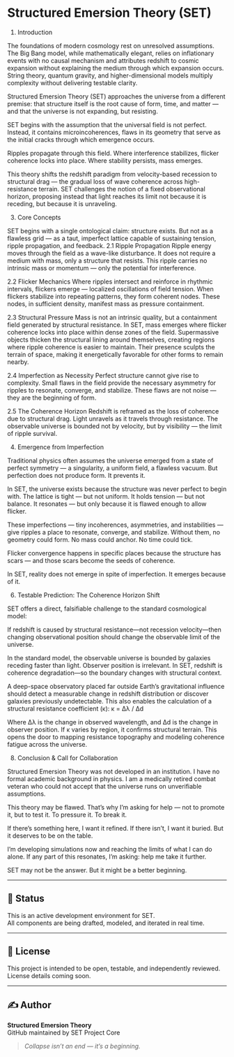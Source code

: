 # Structured Emersion Theory (SET)

1. Introduction

The foundations of modern cosmology rest on unresolved assumptions. The Big Bang model, while
mathematically elegant, relies on inflationary events with no causal mechanism and attributes
redshift to cosmic expansion without explaining the medium through which expansion occurs. String
theory, quantum gravity, and higher-dimensional models multiply complexity without delivering
testable clarity.

Structured Emersion Theory (SET) approaches the universe from a different premise: that structure
itself is the root cause of form, time, and matter — and that the universe is not expanding, but
resisting.

SET begins with the assumption that the universal field is not perfect. Instead, it contains microincoherences, flaws in its geometry that serve as the initial cracks through which emergence occurs.

Ripples propagate through this field. Where interference stabilizes, flicker coherence locks into
place. Where stability persists, mass emerges.

This theory shifts the redshift paradigm from velocity-based recession to structural drag — the
gradual loss of wave coherence across high-resistance terrain. SET challenges the notion of a fixed
observational horizon, proposing instead that light reaches its limit not because it is receding,
but because it is unraveling.

3. Core Concepts

SET begins with a single ontological claim: structure exists. But not as a flawless grid — as a
taut, imperfect lattice capable of sustaining tension, ripple propagation, and feedback.
2.1 Ripple Propagation Ripple energy moves through the field as a wave-like disturbance. It does not
require a medium with mass, only a structure that resists. This ripple carries no intrinsic mass or
momentum — only the potential for interference.

2.2 Flicker Mechanics Where ripples intersect and reinforce in rhythmic intervals, flickers emerge —
localized oscillations of field tension. When flickers stabilize into repeating patterns, they form
coherent nodes. These nodes, in sufficient density, manifest mass as pressure containment.

2.3 Structural Pressure Mass is not an intrinsic quality, but a containment field generated by
structural resistance. In SET, mass emerges where flicker coherence locks into place within dense
zones of the field. Supermassive objects thicken the structural lining around themselves, creating
regions where ripple coherence is easier to maintain. Their presence sculpts the terrain of space,
making it energetically favorable for other forms to remain nearby.

2.4 Imperfection as Necessity Perfect structure cannot give rise to complexity. Small flaws in the
field provide the necessary asymmetry for ripples to resonate, converge, and stabilize. These flaws
are not noise — they are the beginning of form.

2.5 The Coherence Horizon Redshift is reframed as the loss of coherence due to structural drag.
Light unravels as it travels through resistance. The observable universe is bounded not by velocity,
but by visibility — the limit of ripple survival.

4. Emergence from Imperfection

Traditional physics often assumes the universe emerged from a state of perfect symmetry — a
singularity, a uniform field, a flawless vacuum. But perfection does not produce form. It prevents
it.

In SET, the universe exists because the structure was never perfect to begin with. The lattice is
tight — but not uniform. It holds tension — but not balance. It resonates — but only because it is
flawed enough to allow flicker.

These imperfections — tiny incoherences, asymmetries, and instabilities — give ripples a place to
resonate, converge, and stabilize. Without them, no geometry could form. No mass could anchor. No
time could tick.

Flicker convergence happens in specific places because the structure has scars — and those scars
become the seeds of coherence.

In SET, reality does not emerge in spite of imperfection. It emerges because of it.

6. Testable Prediction: The Coherence Horizon Shift

SET offers a direct, falsifiable challenge to the standard cosmological model:

If redshift is caused by structural resistance—not recession velocity—then changing observational
position should change the observable limit of the universe.

In the standard model, the observable universe is bounded by galaxies receding faster than light.
Observer position is irrelevant. In SET, redshift is coherence degradation—so the boundary changes
with structural context.

A deep-space observatory placed far outside Earth’s gravitational influence should detect a
measurable change in redshift distribution or discover galaxies previously undetectable.
This also enables the calculation of a structural resistance coefficient (κ):
κ = ∆λ / ∆d

Where ∆λ is the change in observed wavelength, and ∆d is the change in observer position.
If κ varies by region, it confirms structural terrain. This opens the door to mapping resistance
topography and modeling coherence fatigue across the universe.

8. Conclusion & Call for Collaboration

Structured Emersion Theory was not developed in an institution. I have no formal academic background
in physics. I am a medically retired combat veteran who could not accept that the universe runs on
unverifiable assumptions.

This theory may be flawed. That’s why I’m asking for help — not to promote it, but to test it. To
pressure it. To break it.

If there’s something here, I want it refined. If there isn’t, I want it buried. But it deserves to
be on the table.

I’m developing simulations now and reaching the limits of what I can do alone. If any part of this
resonates, I’m asking: help me take it further.

SET may not be the answer. But it might be a better beginning.

---

## 🧪 Status

This is an active development environment for SET.  
All components are being drafted, modeled, and iterated in real time.

---

## 📄 License

This project is intended to be open, testable, and independently reviewed.  
License details coming soon.

---

## ✍️ Author

**Structured Emersion Theory**  
GitHub maintained by SET Project Core

> *Collapse isn’t an end — it’s a beginning.*
